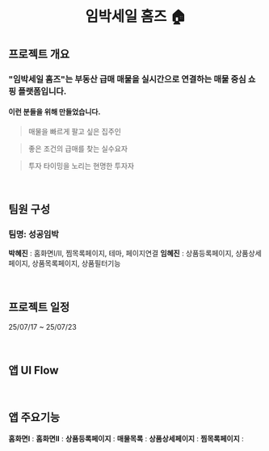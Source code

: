 <h1 align="center">
임박세일 홈즈 🏠
</h1>
<p align="center">
</p>
</p>

## 프로젝트 개요
### "임박세일 홈즈"는 부동산 급매 매물을 실시간으로 연결하는 매물 중심 쇼핑 플랫폼입니다.
#### 이런 분들을 위해 만들었습니다.

> 매물을 빠르게 팔고 싶은 집주인
> 

> 좋은 조건의 급매를 찾는 실수요자
> 

> 투자 타이밍을 노리는 현명한 투자자
> 

<br/>

## 팀원 구성
### 팀명: 성공임박

**박혜진** : 홈화면I/II, 찜목록페이지, 테마, 페이지연결
**임혜진** : 상품등록페이지, 상품상세페이지, 상품목록페이지, 상품필터기능

<br/>

## 프로젝트 일정
25/07/17 ~ 25/07/23

<br/>

## 앱 UI Flow

<br/>

## 앱 주요기능
**홈화면I** :
**홈화면II** :
**상품등록페이지** :
**매물목록** :
**상품상세페이지** :
**찜목록페이지** :
